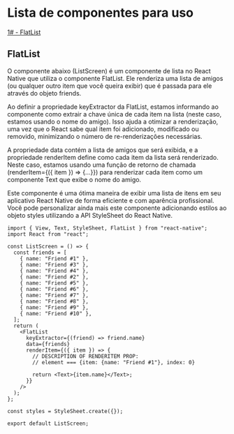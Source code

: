 # Lista de componentes para uso

[1# - FlatList](#flatlist)

## FlatList

O componente abaixo (ListScreen) é um componente de lista no React Native que utiliza o componente FlatList. Ele renderiza uma lista de amigos (ou qualquer outro item que você queira exibir) que é passada para ele através do objeto friends.

Ao definir a propriedade keyExtractor da FlatList, estamos informando ao componente como extrair a chave única de cada item na lista (neste caso, estamos usando o nome do amigo). Isso ajuda a otimizar a renderização, uma vez que o React sabe qual item foi adicionado, modificado ou removido, minimizando o número de re-renderizações necessárias.

A propriedade data contém a lista de amigos que será exibida, e a propriedade renderItem define como cada item da lista será renderizado. Neste caso, estamos usando uma função de retorno de chamada (renderItem={({ item }) => {...}}) para renderizar cada item como um componente Text que exibe o nome do amigo.

Este componente é uma ótima maneira de exibir uma lista de itens em seu aplicativo React Native de forma eficiente e com aparência profissional. Você pode personalizar ainda mais este componente adicionando estilos ao objeto styles utilizando a API StyleSheet do React Native.

```JSX
import { View, Text, StyleSheet, FlatList } from "react-native";
import React from "react";

const ListScreen = () => {
  const friends = [
    { name: "Friend #1" },
    { name: "Friend #3" },
    { name: "Friend #4" },
    { name: "Friend #2" },
    { name: "Friend #5" },
    { name: "Friend #6" },
    { name: "Friend #7" },
    { name: "Friend #8" },
    { name: "Friend #9" },
    { name: "Friend #10" },
  ];
  return (
    <FlatList
      keyExtractor={(friend) => friend.name}
      data={friends}
      renderItem={({ item }) => {
        // DESCRIPTION OF RENDERITEM PROP:
        // element === {item: {name: "Friend #1"}, index: 0}

        return <Text>{item.name}</Text>;
      }}
    />
  );
};

const styles = StyleSheet.create({});

export default ListScreen;
```
